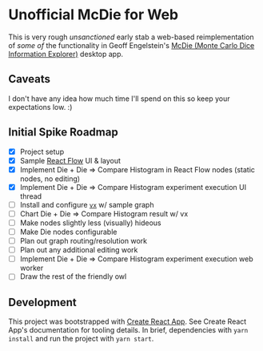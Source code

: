 # Unofficial McDie for Web

This is very rough _unsanctioned_ early stab a web-based reimplementation of _some of_ the functionality in Geoff Engelstein's [McDie (Monte Carlo Dice Information Explorer)](https://gengelstein.itch.io/mcdie) desktop app.

## Caveats

I don't have any idea how much time I'll spend on this so keep your expectations low. :)

## Initial Spike Roadmap

- [x] Project setup
- [x] Sample [React Flow](https://reactflow.dev/) UI & layout
- [x] Implement Die + Die => Compare Histogram in React Flow nodes (static nodes, no editing)
- [x] Implement Die + Die => Compare Histogram experiment execution UI thread
- [ ] Install and configure [`vx`](https://vx-demo.vercel.app/) w/ sample graph
- [ ] Chart Die + Die => Compare Histogram result w/ vx
- [ ] Make nodes slightly less (visually) hideous
- [ ] Make Die nodes configurable
- [ ] Plan out graph routing/resolution work
- [ ] Plan out any additional editing work
- [ ] Implement Die + Die => Compare Histogram experiment execution web worker
- [ ] Draw the rest of the friendly owl

## Development

This project was bootstrapped with [Create React App](https://github.com/facebook/create-react-app). See Create React App's documentation for tooling details. In brief, dependencies with `yarn install` and run the project with `yarn start`.
